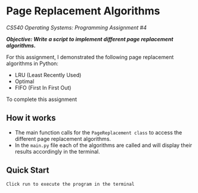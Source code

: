 # Page Replacement Algorithms

_CS540 Operating Systems: Programming Assignment #4_

_**Objective: Write a script to implement different page replacement algorithms.**_

For this assignment, I demonstrated the following page replacement algorithms in Python:
- LRU (Least Recently Used)
- Optimal
- FIFO (First In First Out)

To complete this assignment 

## How it works
- The main function calls for the `PageReplacement class` to access the different page replacement algorithms.
- In the `main.py` file each of the algorithms are called and will display their results accordingly in the terminal. 

## Quick Start
```
Click run to execute the program in the terminal
```

